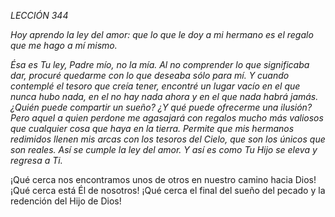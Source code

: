 *LECCIÓN 344*

*Hoy aprendo la ley del amor: que lo que le doy a mi hermano es el regalo que me hago a mí mismo.*

_Ésa es Tu ley, Padre mío, no la mía. Al no comprender lo que significaba dar, procuré quedarme con lo que deseaba sólo para mí. Y cuando contemplé el tesoro que creía tener, encontré un lugar vacío en el que nunca hubo nada, en el no hay nada ahora y en el que nada habrá jamás. ¿Quién puede compartir un sueño? ¿Y qué puede ofrecerme una ilusión? Pero aquel a quien perdone me agasajará con regalos mucho más valiosos que cualquier cosa que haya en la tierra. Permite que mis hermanos redimidos llenen mis arcas con los tesoros del Cielo, que son los únicos que son reales. Así se cumple la ley del amor. Y así es como Tu Hijo se eleva y regresa a Ti._

¡Qué cerca nos encontramos unos de otros en nuestro camino hacia Dios! ¡Qué cerca está Él de nosotros! ¡Qué cerca el final del sueño del pecado y la redención del Hijo de Dios!